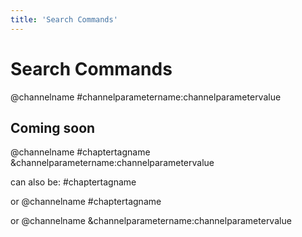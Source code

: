 ```yaml
---
title: 'Search Commands'
---
```


# Search Commands

@channelname #channelparametername:channelparametervalue

## Coming soon
@channelname #chaptertagname &channelparametername:channelparametervalue

can also be:
#chaptertagname

or
@channelname #chaptertagname

or
@channelname &channelparametername:channelparametervalue